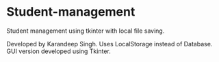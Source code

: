 # Student-management
Student management using tkinter with local file saving.

Developed by Karandeep Singh.
Uses LocalStorage instead of Database.
GUI version developed using Tkinter.
